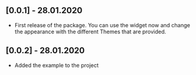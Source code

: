 ## [0.0.1] - 28.01.2020

* First release of the package. You can use the widget now and change the appearance with the different Themes that are provided.

## [0.0.2] - 28.01.2020

* Added the example to the project
